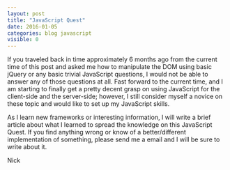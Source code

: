 ```yaml
---
layout: post
title: "JavaScript Quest"
date: 2016-01-05
categories: blog javascript
visible: 0 
---
```

If you traveled back in time approximately 6 months ago from the current time of this post and asked me how to manipulate the DOM using basic jQuery or any basic trivial JavaScript questions, I would not be able to answer any of those questions at all. Fast forward to the current time, and I am starting to finally get a pretty decent grasp on using JavaScript for the client-side and the server-side; however, I still consider myself a novice on these topic and would like to set up my JavaScript skills.

As I learn new frameworks or interesting information, I will write a brief article about what I learned to spread the knowledge on this JavaScript Quest. If you find anything wrong or know of a better/different implementation of something, please send me a email and I will be sure to write about it.

Nick
